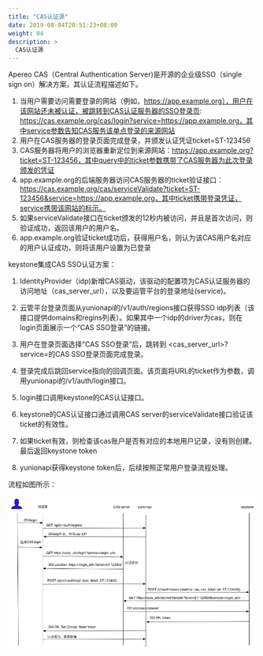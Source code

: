 ```yaml
---
title: "CAS认证源"
date: 2019-08-04T20:51:23+08:00
weight: 04
description: >
  CAS认证源
---
```


Apereo CAS（Central Authentication Server)是开源的企业级SSO（single sign on）解决方案，其认证流程描述如下。

1) 当用户需要访问需要登录的网站（例如，https://app.example.org），用户在该网站还未被认证，被跳转到CAS认证服务器的SSO登录页: https://cas.example.org/cas/login?service=https://app.example.org，其中service参数告知CAS服务该单点登录的来源网站
2) 用户在CAS服务器的登录页面完成登录，并颁发认证凭证ticket=ST-123456
3) CAS服务器将用户的浏览器重新定位到来源网站：https://app.example.org?ticket=ST-123456，其中query中的ticket参数携带了CAS服务器为此次登录颁发的凭证
4) app.example.org的后端服务器访问CAS服务器的ticket验证接口：https://cas.example.org/cas/serviceValidate?ticket=ST-123456&service=https://app.example.org，其中ticket携带登录凭证，service携带该网站的标示。
5) 如果serviceValidate接口在ticket颁发的12秒内被访问，并且是首次访问，则验证成功，返回该用户的用户名。
6) app.example.org验证ticket成功后，获得用户名，则认为该CAS用户名对应的用户认证成功，则将该用户设置为已登录

keystone集成CAS SSO认证方案：

1. IdentityProvider（idp)新增CAS驱动，该驱动的配置项为CAS认证服务器的访问地址（cas_server_url），以及要运管平台的登录地址(service)。

2. 云管平台登录页面从yunionapi的/v1/auth/regions接口获得SSO idp列表（该接口提供domains和regins列表）。如果其中一个idp的driver为cas，则在login页面展示一个“CAS SSO登录”的链接。

3. 用户在登录页面选择“CAS SSO登录”后，跳转到 <cas_server_url>?service=<service>的CAS SSO登录页面完成登录。

4. 登录完成后跳回service指向的回调页面。该页面将URL的ticket作为参数，调用yunionapi的/v1/auth/login接口。

5. login接口调用keystone的CAS认证接口。

6. keystone的CAS认证接口通过调用CAS server的serviceValidate接口验证该ticket的有效性。

7. 如果ticket有效，则检查该cas账户是否有对应的本地用户记录，没有则创建。最后返回keystone token

8. yunionapi获得keystone token后，后续按照正常用户登录流程处理。

流程如图所示：

<img src="./keystone_cas.png">
